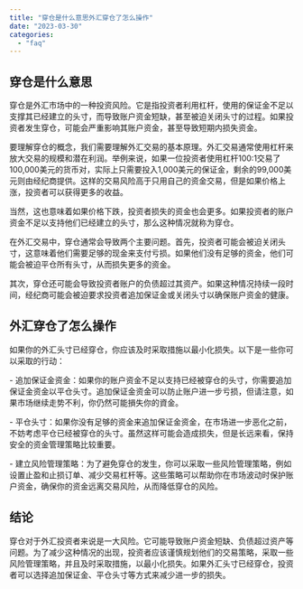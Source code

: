 ```yaml
---
title: "穿仓是什么意思外汇穿仓了怎么操作"
date: "2023-03-30"
categories: 
  - "faq"
---
```


## 穿仓是什么意思

穿仓是外汇市场中的一种投资风险。它是指投资者利用杠杆，使用的保证金不足以支撑其已经建立的头寸，而导致账户资金短缺，甚至被迫关闭头寸的过程。如果投资者发生穿仓，可能会严重影响其账户资金，甚至导致短期内损失资金。

要理解穿仓的概念，我们需要理解外汇交易的基本原理。外汇交易通常使用杠杆来放大交易的规模和潜在利润。举例来说，如果一位投资者使用杠杆100:1交易了100,000美元的货币对，实际上只需要投入1,000美元的保证金，剩余的99,000美元则由经纪商提供。这样的交易风险高于只用自己的资金交易，但是如果价格上涨，投资者可以获得更多的收益。

当然，这也意味着如果价格下跌，投资者损失的资金也会更多。如果投资者的账户资金不足以支持他们已经建立的头寸，那么这种情况就称为穿仓。

在外汇交易中，穿仓通常会导致两个主要问题。首先，投资者可能会被迫关闭头寸，这意味着他们需要足够的现金来支付亏损。如果他们没有足够的资金，他们可能会被迫平仓所有头寸，从而损失更多的资金。

其次，穿仓还可能会导致投资者账户的负债超过其资产。如果这种情况持续一段时间，经纪商可能会被迫要求投资者追加保证金或关闭头寸以确保账户资金的健康。

## 外汇穿仓了怎么操作

如果你的外汇头寸已经穿仓，你应该及时采取措施以最小化损失。以下是一些你可以采取的行动：

\- 追加保证金资金：如果你的账户资金不足以支持已经被穿仓的头寸，你需要追加保证金资金以平仓头寸。追加保证金资金可以防止账户进一步亏损，但请注意，如果市场继续走势不利，你仍然可能損失你的資金。

\- 平仓头寸：如果你没有足够的资金来追加保证金资金，在市场进一步恶化之前，不妨考虑平仓已经被穿仓的头寸。虽然这样可能会造成损失，但是长远来看，保持安全的资金管理策略比较重要。

\- 建立风险管理策略：为了避免穿仓的发生，你可以采取一些风险管理策略，例如设置止盈和止损订单、减少交易杠杆等。这些策略可以帮助你在市场波动时保护账户资金，确保你的资金远离交易风险，从而降低穿仓的风险。

## 结论

穿仓对于外汇投资者来说是一大风险。它可能导致账户资金短缺、负债超过资产等问题。为了减少这种情况的出现，投资者应该谨慎规划他们的交易策略，采取一些风险管理策略，并且及时采取措施，以最小化损失。如果外汇头寸已经穿仓，投资者可以选择追加保证金、平仓头寸等方式来减少进一步的损失。
